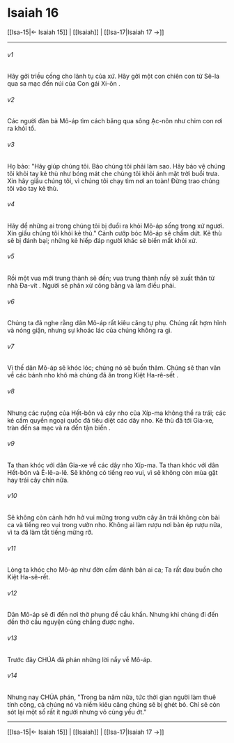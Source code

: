 # Isaiah 16

[[Isa-15|← Isaiah 15]] | [[Isaiah]] | [[Isa-17|Isaiah 17 →]]
***



###### v1 
Hãy gởi triều cống cho lãnh tụ của xứ. Hãy gởi một con chiên con từ Sê-la qua sa mạc đến núi của Con gái Xi-ôn . 

###### v2 
Các người đàn bà Mô-áp tìm cách băng qua sông Ạc-nôn như chim con rơi ra khỏi tổ. 

###### v3 
Họ bảo: "Hãy giúp chúng tôi. Bảo chúng tôi phải làm sao. Hãy bảo vệ chúng tôi khỏi tay kẻ thù như bóng mát che chúng tôi khỏi ánh mặt trời buổi trưa. Xin hãy giấu chúng tôi, vì chúng tôi chạy tìm nơi an toàn! Đừng trao chúng tôi vào tay kẻ thù. 

###### v4 
Hãy để những ai trong chúng tôi bị đuổi ra khỏi Mô-áp sống trong xứ ngươi. Xin giấu chúng tôi khỏi kẻ thù." Cảnh cướp bóc Mô-áp sẽ chấm dứt. Kẻ thù sẽ bị đánh bại; những kẻ hiếp đáp người khác sẽ biến mất khỏi xứ. 

###### v5 
Rồi một vua mới trung thành sẽ đến; vua trung thành nầy sẽ xuất thân từ nhà Đa-vít . Người sẽ phân xử công bằng và làm điều phải. 

###### v6 
Chúng ta đã nghe rằng dân Mô-áp rất kiêu căng tự phụ. Chúng rất hợm hĩnh và nóng giận, nhưng sự khoác lác của chúng không ra gì. 

###### v7 
Vì thế dân Mô-áp sẽ khóc lóc; chúng nó sẽ buồn thảm. Chúng sẽ than vãn về các bánh nho khô mà chúng đã ăn trong Kiệt Ha-rê-sết . 

###### v8 
Nhưng các ruộng của Hết-bôn và cây nho của Xíp-ma không thể ra trái; các kẻ cầm quyền ngoại quốc đã tiêu diệt các dây nho. Kẻ thù đã tới Gia-xe, tràn đến sa mạc và ra đến tận biển . 

###### v9 
Ta than khóc với dân Gia-xe về các dây nho Xíp-ma. Ta than khóc với dân Hết-bôn và Ê-lê-a-lê. Sẽ không có tiếng reo vui, vì sẽ không còn mùa gặt hay trái cây chín nữa. 

###### v10 
Sẽ không còn cảnh hớn hở vui mừng trong vườn cây ăn trái không còn bài ca và tiếng reo vui trong vườn nho. Không ai làm rượu nơi bàn ép rượu nữa, vì ta đã làm tắt tiếng mừng rỡ. 

###### v11 
Lòng ta khóc cho Mô-áp như đờn cầm đánh bản ai ca; Ta rất đau buồn cho Kiệt Ha-sê-rết. 

###### v12 
Dân Mô-áp sẽ đi đến nơi thờ phụng để cầu khẩn. Nhưng khi chúng đi đến đền thờ cầu nguyện cũng chẳng được nghe. 

###### v13 
Trước đây CHÚA đã phán những lời nầy về Mô-áp. 

###### v14 
Nhưng nay CHÚA phán, "Trong ba năm nữa, tức thời gian người làm thuê tính công, cả chúng nó và niềm kiêu căng chúng sẽ bị ghét bỏ. Chỉ sẽ còn sót lại một số rất ít người nhưng vô cùng yếu ớt."

***
[[Isa-15|← Isaiah 15]] | [[Isaiah]] | [[Isa-17|Isaiah 17 →]]
